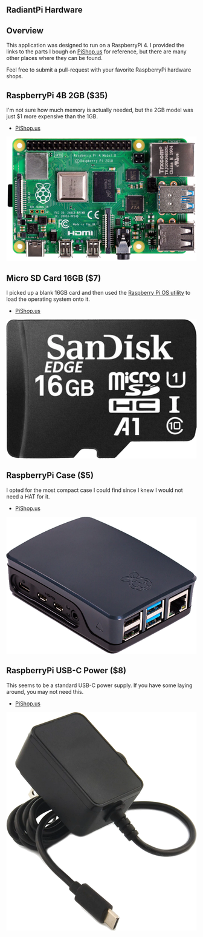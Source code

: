 ## RadiantPi Hardware

## Overview

This application was designed to run on a RaspberryPi 4. I provided the links to the parts I bough on [PiShop.us](https://www.pishop.us/) for reference, but there are many other places where they can be found.

Feel free to submit a pull-request with your favorite RaspberryPi hardware shops.

## RaspberryPi 4B 2GB ($35)

I'm not sure how much memory is actually needed, but the 2GB model was just $1 more expensive than the 1GB.

* [PiShop.us](https://www.pishop.us/product/raspberry-pi-4-model-b-2gb/)

![RaspberryPi 4](Images/RaspberryPi4.png)

## Micro SD Card 16GB ($7)

I picked up a blank 16GB card and then used the [Raspberry Pi OS utility](https://www.raspberrypi.org/software/) to load the operating system onto it.

* [PiShop.us](https://www.pishop.us/product/sandisk-edge-16gb-microsd-card-a1-u1-class-10-blank/)

![Micro SD Card](Images/MicroSDCard.png)

## RaspberryPi Case ($5)

I opted for the most compact case I could find since I knew I would not need a HAT for it.

* [PiShop.us](https://www.pishop.us/product/raspberry-pi-4-case-black-grey/)

![RaspberryPi Case](Images/RaspberryCase.png)

## RaspberryPi USB-C Power ($8)

This seems to be a standard USB-C power supply. If you have some laying around, you may not need this.

* [PiShop.us](https://www.pishop.us/product/usb-c-power-supply-5-1v-3-0a-black-ul-listed/)

![RaspberryPi Power](Images/RaspberryPower.png)
